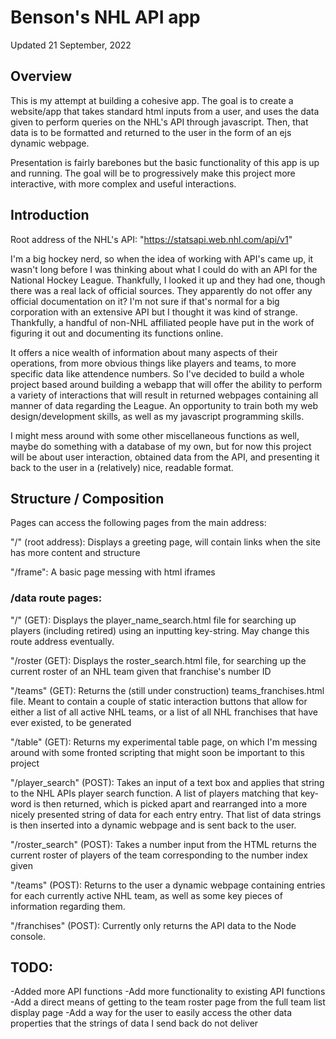 # Benson's NHL API app

Updated 21 September, 2022

## Overview

This is my attempt at building a cohesive app. The goal is to create a website/app that takes standard html inputs from a user, and uses the data given
to perform queries on the NHL's API through javascript. Then, that data is to be formatted and returned to the user in the form of an
ejs dynamic webpage.  

Presentation is fairly barebones but the basic functionality of this app is up and running. The goal will be to progressively
make this project more interactive, with more complex and useful interactions. 

## Introduction

Root address of the NHL's API: "https://statsapi.web.nhl.com/api/v1"

I'm a big hockey nerd, so when the idea of working with API's came up, it wasn't long before I was thinking about what I could do with an API for the National Hockey League.
Thankfully, I looked it up and they had one, though there was a real lack of official sources. They apparently do not offer any official documentation on it? I'm not sure
if that's normal for a big corporation with an extensive API but I thought it was kind of strange. Thankfully, a handful of non-NHL affiliated people have put in the work of 
figuring it out and documenting its functions online. 

It offers a nice wealth of information about many aspects of their operations, from more obvious things like players and teams, to more specific data like attendence numbers. 
So I've decided to build a whole project based around building a webapp that will offer the ability to perform a variety of interactions that will result in returned webpages
containing all manner of data regarding the League. An opportunity to train both my web design/development skills, as well as my javascript programming skills. 

I might mess around with some other miscellaneous functions as well, maybe do something with a database of my own, but for now this project will be about user interaction,
obtained data from the API, and presenting it back to the user in a (relatively) nice, readable format. 

## Structure / Composition

Pages can access the following pages from the main address:

"/" (root address): Displays a greeting page, will contain links when the site has more content and structure

"/frame": A basic page messing with html iframes

### /data route pages:

"/" (GET): Displays the player_name_search.html file for searching up players (including retired) using an inputting key-string. May change this route address eventually.

"/roster (GET): Displays the roster_search.html file, for searching up the current roster of an NHL team given that franchise's number ID

"/teams" (GET): Returns the (still under construction) teams_franchises.html file. Meant to contain a couple of static interaction buttons that allow for either a list of all
active NHL teams, or a list of all NHL franchises that have ever existed, to be generated

"/table" (GET): Returns my experimental table page, on which I'm messing around with some fronted scripting that might soon be important to this project

"/player_search" (POST): Takes an input of a text box and applies that string to the NHL APIs player search function. A list of players matching that key-word is then returned,
which is picked apart and rearranged into a more nicely presented string of data for each entry entry. That list of data strings is then inserted into a dynamic webpage and is
sent back to the user. 

"/roster_search" (POST): Takes a number input from the HTML returns the current roster of players of the team corresponding to the number index given

"/teams" (POST): Returns to the user a dynamic webpage containing entries for each currently active NHL team, as well as some key pieces of information regarding them. 

"/franchises" (POST): Currently only returns the API data to the Node console. 

## TODO:

-Added more API functions
-Add more functionality to existing API functions
-Add a direct means of getting to the team roster page from the full team list display page
-Add a way for the user to easily access the other data properties that the strings of data I send back do not deliver